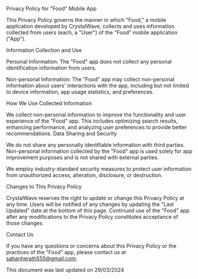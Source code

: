 Privacy Policy for "Food" Mobile App

This Privacy Policy governs the manner in which "Food," a mobile application developed by CrystalWave, collects and uses information collected from users (each, a "User") of the "Food" mobile application ("App").

Information Collection and Use

Personal Information: The "Food" app does not collect any personal identification information from users.

Non-personal Information: The "Food" app may collect non-personal information about users' interactions with the app, including but not limited to device information, app usage statistics, and preferences.

How We Use Collected Information

We collect non-personal information to improve the functionality and user experience of the "Food" app. This includes optimizing search results, enhancing performance, and analyzing user preferences to provide better recommendations.
Data Sharing and Security

We do not share any personally identifiable information with third parties. Non-personal information collected by the "Food" app is used solely for app improvement purposes and is not shared with external parties.

We employ industry-standard security measures to protect user information from unauthorized access, alteration, disclosure, or destruction.

Changes to This Privacy Policy

CrystalWave reserves the right to update or change this Privacy Policy at any time. Users will be notified of any changes by updating the "Last Updated" date at the bottom of this page. Continued use of the "Food" app after any modifications to the Privacy Policy constitutes acceptance of those changes.

Contact Us

If you have any questions or concerns about this Privacy Policy or the practices of the "Food" app, please contact us at sahanherath555@gmail.com.

This document was last updated on 29/03/2024
